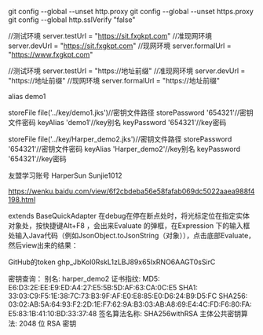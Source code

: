 git config --global --unset http.proxy
git config --global --unset https.proxy
git config --global http.sslVerify "false"

//测试环境
server.testUrl = "https://sit.fxgkpt.com"
//准现网环境
server.devUrl = "https://sit.fxgkpt.com"
//现网环境
server.formalUrl = "https://www.fxgkpt.com"

//测试环境
server.testUrl = "https://地址前缀"
//准现网环境
server.devUrl = "https://地址前缀"
//现网环境
server.formalUrl = "https://地址前缀"


alias  demo1

storeFile file('../key/demo1.jks')//密钥文件路径
storePassword '654321'//密钥文件密码
keyAlias 'demo1'//key别名
keyPassword '654321'//key密码

storeFile file('../key/Harper_demo2.jks')//密钥文件路径
storePassword '654321'//密钥文件密码
keyAlias 'Harper_demo2'//key别名
keyPassword '654321'//key密码

友盟学习账号
HarperSun
Sunjie1012

https://wenku.baidu.com/view/6f2cbdeba56e58fafab069dc5022aaea988f4198.html

extends BaseQuickAdapter
在debug在停在断点处时，将光标定位在指定实体对象处，按快捷键Alt+F8 ，会出来Evaluate 的弹框，在Expression 下的输入框处输入Java代码（例如JsonObject.toJsonString（对象）），点击底部Evaluate，然后view出来的结果：

GitHub的token
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

密钥查询：
别名: harper_demo2
证书指纹:
         MD5:  E6:D3:2E:EE:E9:ED:A4:27:E5:5B:5D:AF:63:CA:0C:E5
         SHA1: 33:03:C9:F5:1E:38:7C:73:B3:9F:AF:E0:E8:85:E0:D6:24:B9:D5:FC
         SHA256: 03:02:AB:5A:64:93:F2:2D:1E:F7:62:9A:B3:03:AB:A8:69:E4:4C:FD:F6:80:FA:E5:83:1B:41:10:BD:33:37:48
签名算法名称: SHA256withRSA
主体公共密钥算法: 2048 位 RSA 密钥